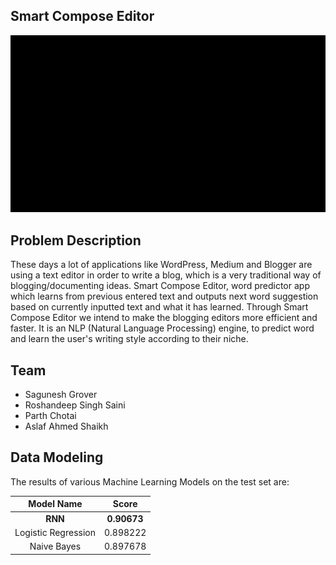 ## Smart Compose Editor

<p align="center">
  <img src="https://github.com/parth-chotai/Next-Word-Predictor/blob/master/05%20-%20PRODUCT%20TO%20LAUNCH/Model/demo.gif" alt="animated" />
</p>

## Problem Description
These days a lot of applications like WordPress, Medium and Blogger are using a text editor in order to write a blog, which is a very traditional way of blogging/documenting ideas. Smart Compose Editor, word predictor app which learns from previous entered text and outputs next word suggestion based on currently inputted text and what it has learned. Through Smart Compose Editor we intend to make the blogging editors more efficient and faster. It is an NLP (Natural Language Processing) engine, to predict word and learn the user's writing style according to their niche.

## Team
* Sagunesh Grover
* Roshandeep Singh Saini
* Parth Chotai
* Aslaf Ahmed Shaikh

## Data Modeling
The results of various Machine Learning Models on the test set are:

|      Model Name     |   Score  |
|:-------------------:|:--------:|
|    **RNN**          | **0.90673** |
| Logistic Regression | 0.898222 |
|    Naive Bayes     | 0.897678 |


